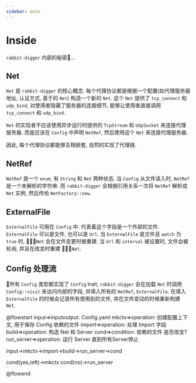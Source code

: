```yaml
---
sidebar: auto
---
```


# Inside

`rabbit-digger` 内部的秘密🐰...

## Net

`Net` 是 `rabbit-digger` 的核心概念. 每个代理协议都是根据一个配置(如代理服务器地址, 认证方式, 基于的 `Net`) 构造一个新的 `Net`. 这个 `Net` 提供了 `tcp_connect` 和 `udp_bind`, 对使用者隐藏了服务器的连接细节, 能够让使用者直接调用 `tcp_connect` 和 `udp_bind`.

`Net` 的实现者不应该使用异步运行时提供的 `TcpStream` 和 `UdpSocket` 来连接代理服务器. 而是应该在 `Config` 中声明 `NetRef`, 然后使用这个 `Net` 来连接代理服务器.

因此, 每个代理协议都能够互相嵌套, 自然的实现了代理链.

## NetRef

`NetRef` 是一个 `enum`, 有 `String` 和 `Net` 两种状态. 当 `Config` 从文件读入时, `NetRef` 是一个未解析的字符串. 而 `rabbit-digger` 会根据引用关系一次将 `NetRef` 解析成 `Net` 实例, 然后传给 `NetFactory::new`.

## ExternalFile

`ExternalFile` 可用在 `Config` 中. 代表着这个字段是一个外部的文件. `ExternalFile` 可以是文件, 也可以是 `Url`. 当 `ExternalFile` 是文件且 `watch` 为 `true` 时, `Net` 会在文件变更时被重建. 当 `Url` 和 `interval` 被设置时, 文件会被轮询, 并且在改变时重建 `Net`.

## Config 处理流

所有 `Config` 类型都实现了 `Config` trait, `rabbit-digger` 会在加载 `Net` 时调用 `Config::visit` 来访问内部的字段, 并填入所有的 `NetRef`, `ExternalFile`. 在填入 `ExternalFile` 的时候会记录所有使用到的文件, 并在文件变动的时候重新构建 `Net`.

@flowstart
input=>inputoutput: Config.yaml
mkctx=>operation: 创建配置上下文, 用于保存 Config 依赖的文件
import=>operation: 处理 Import 字段
build=>operation: 构造 Net 和 Server
cond=>condition: 依赖的文件
是否改变?
run_server=>operation: 运行 Server
直到所有Server停止

input->mkctx->import->build->run_server->cond

cond(yes,left)->mkctx
cond(no)->run_server

@flowend
